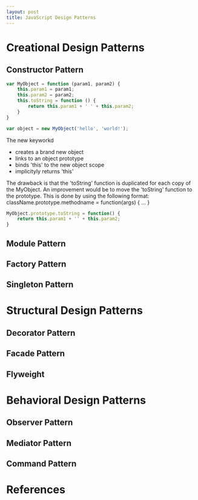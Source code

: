 ```yaml
---
layout: post
title: JavaScript Design Patterns
---
```


# Creational Design Patterns

## Constructor Pattern

``` javascript
var MyObject = function (param1, param2) {
    this.param1 = param1;
    this.param2 = param2;
    this.toString = function () {
        return this.param1 + ' ' + this.param2;
    }
}

var object = new MyObject('hello', 'world!');
```

The new keyworkd

* creates a brand new object
* links to an object prototype
* binds 'this' to the new object scope
* implicityly returns 'this'

The drawback is that the 'toString' function is duplicated for each copy of the MyObject.
An improvement would be to move the 'toString' function to the prototype.
This is done by using the following format: 
className.prototype.methodname = function(args) { ... }

``` javascript
MyObject.prototype.toString = function() {
    return this.param1 + '' + this.param2;
}
```

## Module Pattern

## Factory Pattern

## Singleton Pattern

# Structural Design Patterns

## Decorator Pattern

## Facade Pattern

## Flyweight

# Behavioral Design Patterns

## Observer Pattern

## Mediator Pattern

## Command Pattern


# References
